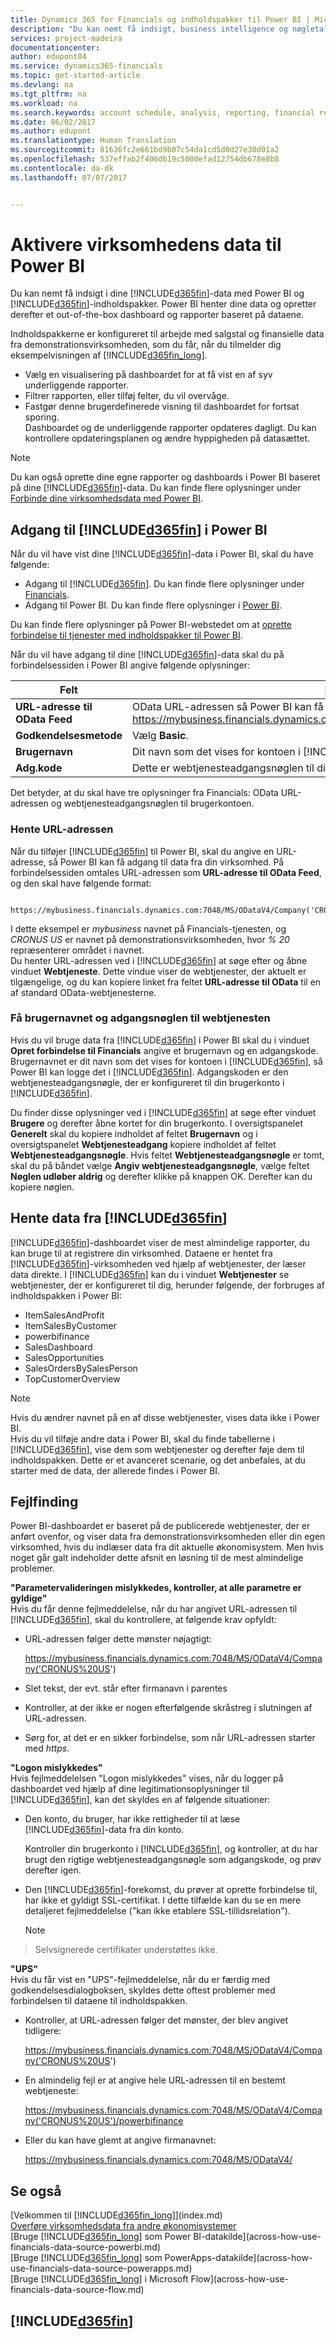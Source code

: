```yaml
---
title: Dynamics 365 for Financials og indholdspakker til Power BI | Microsoft Docs
description: "Du kan nemt få indsigt, business intelligence og nøgletal i dine Financials-data med Power BI og Financials-indholdspakker."
services: project-madeira
documentationcenter: 
author: edupont04
ms.service: dynamics365-financials
ms.topic: get-started-article
ms.devlang: na
ms.tgt_pltfrm: na
ms.workload: na
ms.search.keywords: account schedule, analysis, reporting, financial report, business intelligence, KPI
ms.date: 06/02/2017
ms.author: edupont
ms.translationtype: Human Translation
ms.sourcegitcommit: 81636fc2e661bd9b07c54da1cd5d0d27e30d01a2
ms.openlocfilehash: 537effab2f406d619c5000efad12754db678e8b8
ms.contentlocale: da-dk
ms.lasthandoff: 07/07/2017


---
```

# <a name="enabling-your-business-data-for-power-bi"></a>Aktivere virksomhedens data til Power BI
Du kan nemt få indsigt i dine [!INCLUDE[d365fin](includes/d365fin_md.md)]-data med Power BI og [!INCLUDE[d365fin](includes/d365fin_md.md)]-indholdspakker. Power BI henter dine data og opretter derefter et out-of-the-box dashboard og rapporter baseret på dataene.  

Indholdspakkerne er konfigureret til arbejde med salgstal og finansielle data fra demonstrationsvirksomheden, som du får, når du tilmelder dig eksempelvisningen af [!INCLUDE[d365fin_long](includes/d365fin_long_md.md)].  

* Vælg en visualisering på dashboardet for at få vist en af syv underliggende rapporter.  
* Filtrer rapporten, eller tilføj felter, du vil overvåge.  
* Fastgør denne brugerdefinerede visning til dashboardet for fortsat sporing.  
  Dashboardet og de underliggende rapporter opdateres dagligt. Du kan kontrollere opdateringsplanen og ændre hyppigheden på datasættet.  

> [!NOTE]  
>   Du kan også oprette dine egne rapporter og dashboards i Power BI baseret på dine [!INCLUDE[d365fin](includes/d365fin_md.md)]-data. Du kan finde flere oplysninger under [Forbinde dine virksomhedsdata med Power BI](across-how-use-financials-data-source-powerbi.md).  

## <a name="accessing-included365finincludesd365finmdmd-in-power-bi"></a>Adgang til [!INCLUDE[d365fin](includes/d365fin_md.md)] i Power BI
Når du vil have vist dine [!INCLUDE[d365fin](includes/d365fin_md.md)]-data i Power BI, skal du have følgende:  

* Adgang til [!INCLUDE[d365fin](includes/d365fin_md.md)]. Du kan finde flere oplysninger under [Financials](http://go.microsoft.com/fwlink/?LinkID=759714).  
* Adgang til Power BI. Du kan finde flere oplysninger i [Power BI](https://powerbi.microsoft.com).

Du kan finde flere oplysninger på Power BI-webstedet om at [oprette forbindelse til tjenester med indholdspakker til Power BI](http://go.microsoft.com/fwlink/?LinkID=760850).  

Når du vil have adgang til dine [!INCLUDE[d365fin](includes/d365fin_md.md)]-data skal du på forbindelsessiden i Power BI angive følgende oplysninger:

| Felt | Beskrivelse |
| --- | --- |
| **URL-adresse til OData Feed** |OData URL-adressen så Power BI kan få adgang til din virksomhed f.eks. https://mybusiness.financials.dynamics.com:7048/MS/ODataV4/Company('My%2Business'). |
| **Godkendelsesmetode** |Vælg **Basic**. |
| **Brugernavn** |Dit navn som det vises for kontoen i [!INCLUDE[d365fin](includes/d365fin_md.md)], f.eks. *John Smith*. |
| **Adg.kode** |Dette er webtjenesteadgangsnøglen til din brugerkonto i [!INCLUDE[d365fin](includes/d365fin_md.md)]. |

Det betyder, at du skal have tre oplysninger fra Financials: OData URL-adressen og webtjenesteadgangsnøglen til brugerkontoen.  

### <a name="getting-the-url"></a>Hente URL-adressen
Når du tilføjer [!INCLUDE[d365fin](includes/d365fin_md.md)] til Power BI, skal du angive en URL-adresse, så Power BI kan få adgang til data fra din virksomhed. På forbindelsessiden omtales URL-adressen som **URL-adresse til OData Feed**, og den skal have følgende format:

         https://mybusiness.financials.dynamics.com:7048/MS/ODataV4/Company('CRONUS%20US')  
I dette eksempel er *mybusiness* navnet på Financials-tjenesten, og *CRONUS US* er navnet på demonstrationsvirksomheden, hvor *% 20* repræsenterer området i navnet.   
Du henter URL-adressen ved i [!INCLUDE[d365fin](includes/d365fin_md.md)] at søge efter og åbne vinduet **Webtjeneste**. Dette vindue viser de webtjenester, der aktuelt er tilgængelige, og du kan kopiere linket fra feltet **URL-adresse til OData** til en af standard OData-webtjenesterne.  

### <a name="getting-the-user-name-and-the-web-service-access-key"></a>Få brugernavnet og adgangsnøglen til webtjenesten
Hvis du vil bruge data fra [!INCLUDE[d365fin](includes/d365fin_md.md)] i Power BI skal du i vinduet **Opret forbindelse til Financials** angive et brugernavn og en adgangskode. Brugernavnet er dit navn som det vises for kontoen i [!INCLUDE[d365fin](includes/d365fin_md.md)], så Power BI kan logge det i [!INCLUDE[d365fin](includes/d365fin_md.md)]. Adgangskoden er den webtjenesteadgangsnøgle, der er konfigureret til din brugerkonto i [!INCLUDE[d365fin](includes/d365fin_md.md)].  

Du finder disse oplysninger ved i [!INCLUDE[d365fin](includes/d365fin_md.md)] at søge efter vinduet **Brugere** og derefter åbne kortet for din brugerkonto. I oversigtspanelet **Generelt** skal du kopiere indholdet af feltet **Brugernavn** og i oversigtspanelet **Webtjenesteadgang** kopiere indholdet af feltet **Webtjenesteadgangsnøgle**. Hvis feltet **Webtjenesteadgangsnøgle** er tomt, skal du på båndet vælge **Angiv webtjenesteadgangsnøgle**, vælge feltet **Nøglen udløber aldrig** og derefter klikke på knappen OK. Derefter kan du kopiere nøglen.  

## <a name="getting-data-from-included365finincludesd365finmdmd"></a>Hente data fra [!INCLUDE[d365fin](includes/d365fin_md.md)]
[!INCLUDE[d365fin](includes/d365fin_md.md)]-dashboardet viser de mest almindelige rapporter, du kan bruge til at registrere din virksomhed. Dataene er hentet fra [!INCLUDE[d365fin](includes/d365fin_md.md)]-virksomheden ved hjælp af webtjenester, der læser data direkte. I [!INCLUDE[d365fin](includes/d365fin_md.md)] kan du i vinduet **Webtjenester** se webtjenester, der er konfigureret til dig, herunder følgende, der forbruges af indholdspakken i Power BI:  

* ItemSalesAndProfit  
* ItemSalesByCustomer  
* powerbifinance  
* SalesDashboard  
* SalesOpportunities  
* SalesOrdersBySalesPerson  
* TopCustomerOverview  

> [!NOTE]  
>   Hvis du ændrer navnet på en af disse webtjenester, vises data ikke i Power BI.  
Hvis du vil tilføje andre data i Power BI, skal du finde tabellerne i [!INCLUDE[d365fin](includes/d365fin_md.md)], vise dem som webtjenester og derefter føje dem til indholdspakken. Dette er et avanceret scenarie, og det anbefales, at du starter med de data, der allerede findes i Power BI.  

## <a name="troubleshooting"></a>Fejlfinding
Power BI-dashboardet er baseret på de publicerede webtjenester, der er anført ovenfor, og viser data fra demonstrationsvirksomheden eller din egen virksomhed, hvis du indlæser data fra dit aktuelle økonomisystem. Men hvis noget går galt indeholder dette afsnit en løsning til de mest almindelige problemer.  

**"Parametervalideringen mislykkedes, kontroller, at alle parametre er gyldige"**  
Hvis du får denne fejlmeddelelse, når du har angivet URL-adressen til [!INCLUDE[d365fin](includes/d365fin_md.md)], skal du kontrollere, at følgende krav opfyldt:  

* URL-adressen følger dette mønster nøjagtigt:

    https://mybusiness.financials.dynamics.com:7048/MS/ODataV4/Company('CRONUS%20US')  
* Slet tekst, der evt. står efter firmanavn i parentes  
* Kontroller, at der ikke er nogen efterfølgende skråstreg i slutningen af URL-adressen.  
* Sørg for, at det er en sikker forbindelse, som når URL-adressen starter med *https*.  

**"Logon mislykkedes"**  
Hvis fejlmeddelelsen "Logon mislykkedes" vises, når du logger på dashboardet ved hjælp af dine legitimationsoplysninger til [!INCLUDE[d365fin](includes/d365fin_md.md)], kan det skyldes en af følgende situationer:

* Den konto, du bruger, har ikke rettigheder til at læse [!INCLUDE[d365fin](includes/d365fin_md.md)]-data fra din konto.

    Kontroller din brugerkonto i [!INCLUDE[d365fin](includes/d365fin_md.md)], og kontroller, at du har brugt den rigtige webtjenesteadgangsnøgle som adgangskode, og prøv derefter igen.  
* Den [!INCLUDE[d365fin](includes/d365fin_md.md)]-forekomst, du prøver at oprette forbindelse til, har ikke et gyldigt SSL-certifikat. I dette tilfælde kan du se en mere detaljeret fejlmeddelelse ("kan ikke etablere SSL-tillidsrelation").

    > [!NOTE]  
>   Selvsignerede certifikater understøttes ikke.  

**"UPS"**  
Hvis du får vist en "UPS"-fejlmeddelelse, når du er færdig med godkendelsesdialogboksen, skyldes dette oftest problemer med forbindelsen til dataene til indholdspakken.

* Kontroller, at URL-adressen følger det mønster, der blev angivet tidligere:

    https://mybusiness.financials.dynamics.com:7048/MS/ODataV4/Company('CRONUS%20US')  
* En almindelig fejl er at angive hele URL-adressen til en bestemt webtjeneste:

    https://mybusiness.financials.dynamics.com:7048/MS/ODataV4/Company('CRONUS%20US')/powerbifinance  
* Eller du kan have glemt at angive firmanavnet:

    https://mybusiness.financials.dynamics.com:7048/MS/ODataV4/  

## <a name="see-also"></a>Se også
[Velkommen til [!INCLUDE[d365fin_long](includes/d365fin_long_md.md)]](index.md)  
[Overføre virksomhedsdata fra andre økonomisystemer](upload-data.md)  
[Bruge [!INCLUDE[d365fin_long](includes/d365fin_long_md.md)] som Power BI-datakilde](across-how-use-financials-data-source-powerbi.md)  
[Bruge [!INCLUDE[d365fin_long](includes/d365fin_long_md.md)] som PowerApps-datakilde](across-how-use-financials-data-source-powerapps.md)  
[Bruge [!INCLUDE[d365fin_long](includes/d365fin_long_md.md)] i Microsoft Flow](across-how-use-financials-data-source-flow.md)  

## [!INCLUDE[d365fin](includes/free_trial_md.md)]
